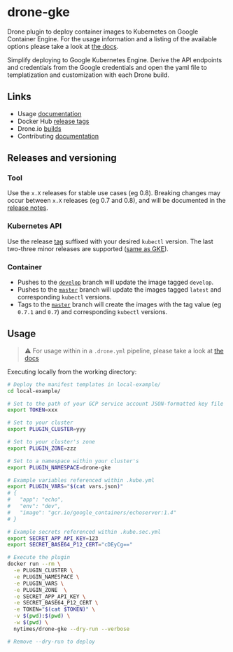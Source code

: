 # drone-gke

Drone plugin to deploy container images to Kubernetes on Google Container Engine.
For the usage information and a listing of the available options please take a look at [the docs](DOCS.md).

Simplify deploying to Google Kubernetes Engine.
Derive the API endpoints and credentials from the Google credentials and open the yaml file to templatization and customization with each Drone build.

## Links

- Usage [documentation](DOCS.md)
- Docker Hub [release tags](https://hub.docker.com/r/nytimes/drone-gke/tags)
- Drone.io [builds](https://beta.drone.io/nytimes/drone-gke)
- Contributing [documentation](CONTRIBUTING.md)

## Releases and versioning

### Tool

Use the `x.X` releases for stable use cases (eg 0.8).
Breaking changes may occur between `x.X` releases (eg 0.7 and 0.8), and will be documented in the [release notes](https://github.com/nytimes/drone-gke/releases).

### Kubernetes API

Use the release [tag](https://hub.docker.com/r/nytimes/drone-gke/tags/) suffixed with your desired `kubectl` version.
The last two-three minor releases are supported ([same as GKE](https://cloud.google.com/kubernetes-engine/versioning-and-upgrades)).

### Container

- Pushes to the [`develop`](https://github.com/nytimes/drone-gke/tree/develop) branch will update the image tagged `develop`.
- Pushes to the [`master`](https://github.com/nytimes/drone-gke/tree/master) branch will update the images tagged `latest` and corresponding `kubectl` versions.
- Tags to the [`master`](https://github.com/nytimes/drone-gke/tree/master) branch will create the images with the tag value (eg `0.7.1` and `0.7`) and corresponding `kubectl` versions.

## Usage

> :warning: For usage within in a `.drone.yml` pipeline, please take a look at [the docs](DOCS.md)

Executing locally from the working directory:

```sh
# Deploy the manifest templates in local-example/
cd local-example/

# Set to the path of your GCP service account JSON-formatted key file
export TOKEN=xxx

# Set to your cluster
export PLUGIN_CLUSTER=yyy

# Set to your cluster's zone
export PLUGIN_ZONE=zzz

# Set to a namespace within your cluster's
export PLUGIN_NAMESPACE=drone-gke

# Example variables referenced within .kube.yml
export PLUGIN_VARS="$(cat vars.json)"
# {
#   "app": "echo",
#   "env": "dev",
#   "image": "gcr.io/google_containers/echoserver:1.4"
# }

# Example secrets referenced within .kube.sec.yml
export SECRET_APP_API_KEY=123
export SECRET_BASE64_P12_CERT="cDEyCg=="

# Execute the plugin
docker run --rm \
  -e PLUGIN_CLUSTER \
  -e PLUGIN_NAMESPACE \
  -e PLUGIN_VARS \
  -e PLUGIN_ZONE  \
  -e SECRET_APP_API_KEY \
  -e SECRET_BASE64_P12_CERT \
  -e TOKEN="$(cat $TOKEN)" \
  -v $(pwd):$(pwd) \
  -w $(pwd) \
  nytimes/drone-gke --dry-run --verbose

# Remove --dry-run to deploy
```
